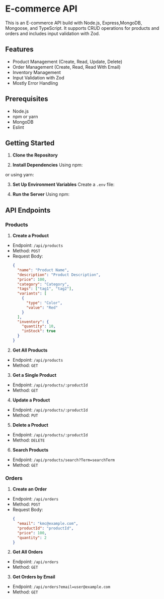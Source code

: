# E-commerce API

This is an E-commerce API build with Node.js, Express,MongoDB, Mongoose, and TypeScript. It supports CRUD operations for products and orders and includes input validation with Zod.

## Features

- Product Management (Create, Read, Update, Delete)
- Order Management (Create, Read, Read With Email)
- Inventory Management
- Input Validation with Zod
- Mostly Error Handling

## Prerequisites

- Node.js
- npm or yarn
- MongoDB
- Eslint

## Getting Started

1. **Clone the Repository**

2. **Install Dependencies**
   Using npm:

or using yarn:

3. **Set Up Environment Variables**
   Create a `.env` file:

4. **Run the Server**
   Using npm:

## API Endpoints

### Products

1. **Create a Product**

- Endpoint: `/api/products`
- Method: `POST`
- Request Body:
  ```json
  {
    "name": "Product Name",
    "description": "Product Description",
    "price": 100,
    "category": "Category",
    "tags": ["tag1", "tag2"],
    "variants": [
      {
        "type": "Color",
        "value": "Red"
      }
    ],
    "inventory": {
      "quantity": 10,
      "inStock": true
    }
  }
  ```

2. **Get All Products**

- Endpoint: `/api/products`
- Method: `GET`

3. **Get a Single Product**

- Endpoint: `/api/products/:productId`
- Method: `GET`

4. **Update a Product**

- Endpoint: `/api/products/:productId`
- Method: `PUT`

5. **Delete a Product**

- Endpoint: `/api/products/:productId`
- Method: `DELETE`

6. **Search Products**

- Endpoint: `/api/products/search?Term=searchTerm`
- Method: `GET`

### Orders

1. **Create an Order**

- Endpoint: `/api/orders`
- Method: `POST`
- Request Body:
  ```json
  {
    "email": "kmc@example.com",
    "productId": "productId",
    "price": 100,
    "quantity": 2
  }
  ```

2. **Get All Orders**

- Endpoint: `/api/orders`
- Method: `GET`

3. **Get Orders by Email**

- Endpoint: `/api/orders?email=user@example.com`
- Method: `GET`
